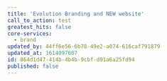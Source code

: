 ```yaml
---
title: 'Evolution Branding and NEW website'
call_to_action: test
greatest_hits: false
core-services:
  - brand
updated_by: 44ff6e56-6b78-49e2-a074-616caf791879
updated_at: 1614097607
id: 864d1d47-414b-4b4b-9cbf-d91a6a25fd94
published: false
---
```

